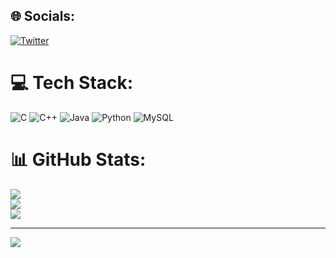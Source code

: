 
## 🌐 Socials:
[![Twitter](https://img.shields.io/badge/Twitter-%231DA1F2.svg?logo=Twitter&logoColor=white)](https://twitter.com/AnkurM_02) 

# 💻 Tech Stack:
![C](https://img.shields.io/badge/c-%2300599C.svg?style=for-the-badge&logo=c&logoColor=white) ![C++](https://img.shields.io/badge/c++-%2300599C.svg?style=for-the-badge&logo=c%2B%2B&logoColor=white) ![Java](https://img.shields.io/badge/java-%23ED8B00.svg?style=for-the-badge&logo=java&logoColor=white) ![Python](https://img.shields.io/badge/python-3670A0?style=for-the-badge&logo=python&logoColor=ffdd54) ![MySQL](https://img.shields.io/badge/mysql-%2300f.svg?style=for-the-badge&logo=mysql&logoColor=white)
# 📊 GitHub Stats:
![](https://github-readme-stats.vercel.app/api?username=AnkurMal&theme=radical&hide_border=false&include_all_commits=false&count_private=false)<br/>
![](https://github-readme-streak-stats.herokuapp.com/?user=AnkurMal&theme=radical&hide_border=false)<br/>
![](https://github-readme-stats.vercel.app/api/top-langs/?username=AnkurMal&theme=radical&hide_border=false&include_all_commits=false&count_private=false&layout=compact)

---
[![](https://visitcount.itsvg.in/api?id=AnkurMal&icon=2&color=11)](https://visitcount.itsvg.in)

<!-- Proudly created with GPRM ( https://gprm.itsvg.in ) -->

